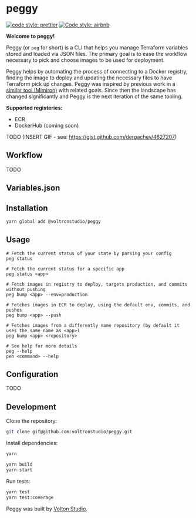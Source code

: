 # peggy

[![code style: prettier](https://img.shields.io/badge/code_style-prettier-ff69b4.svg?style=flat-square)](https://github.com/prettier/prettier)
[![Code style: airbnb](https://img.shields.io/badge/code%20style-airbnb-blue.svg)](https://github.com/airbnb/javascript)

**Welcome to peggy!**

Peggy (or `peg` for short) is a CLI that helps you manage Terraform variables stored and loaded via JSON files. The primary goal is to ease the workflow necessary to pick and choose images to be used for deployment.

Peggy helps by automating the process of connecting to a Docker registry, finding the image to deploy and updating the necessary files to have Terraform pick up changes. Peggy was inspired by previous work in a [similar tool (Mimiron)](https://github.com/davidvuong/mimiron) with related goals. Since then the landscape has changed significantly and Peggy is the next iteration of the same tooling.

**Supported registeries:**

- ECR
- DockerHub (coming soon)

TODO (INSERT GIF - see: https://gist.github.com/dergachev/4627207)

## Workflow

TODO

## Variables.json

## Installation

```bash
yarn global add @voltronstudio/peggy
```

## Usage

```
# Fetch the current status of your state by parsing your config
peg status

# Fetch the current status for a specific app
peg status <app>

# Fetch images in registry to deploy, targets production, and commits without pushing
peg bump <app> --env=production

# Fetches images in ECR to deploy, using the default env, commits, and pushes
peg bump <app> --push

# Fetches images from a differently name repository (by default it uses the same name as <app>)
peg bump <app> <repository>

# See help for more details
peg --help
peh <command> --help
```

## Configuration

TODO

## Development

Clone the repository:

```bash
git clone git@github.com:voltronstudio/peggy.git
```

Install dependencies:

```bash
yarn

yarn build
yarn start
```

Run tests:

```bash
yarn test
yarn test:coverage
```

Peggy was built by [Volton Studio](https://www.voltron.studio/).
